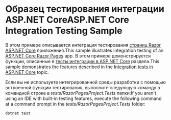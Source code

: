 # <a name="aspnet-core-integration-testing-sample"></a><span data-ttu-id="ba01f-101">Образец тестирования интеграции ASP.NET Core</span><span class="sxs-lookup"><span data-stu-id="ba01f-101">ASP.NET Core Integration Testing Sample</span></span>

<span data-ttu-id="ba01f-102">В этом примере описывается интеграция тестирования [страниц Razor ASP.NET Core](https://docs.microsoft.com/aspnet/core/mvc/razor-pages) приложения.</span><span class="sxs-lookup"><span data-stu-id="ba01f-102">This sample illustrates integration testing of an [ASP.NET Core Razor Pages](https://docs.microsoft.com/aspnet/core/mvc/razor-pages) app.</span></span> <span data-ttu-id="ba01f-103">В этом примере демонстрируется функции, описанные в [тесты интеграции в ASP.NET Core](https://docs.microsoft.com/aspnet/core/test/integration-tests) раздела.</span><span class="sxs-lookup"><span data-stu-id="ba01f-103">This sample demonstrates the features described in the [Integration tests in ASP.NET Core](https://docs.microsoft.com/aspnet/core/test/integration-tests) topic.</span></span>

<span data-ttu-id="ba01f-104">Если вы не используете интегрированной среды разработки с помощью встроенной функции тестирования, выполните следующую команду в командной строке в *tests/RazorPagesProject.Tests* папки:</span><span class="sxs-lookup"><span data-stu-id="ba01f-104">If you aren't using an IDE with built-in testing features, execute the following command at a command prompt in the *tests/RazorPagesProject.Tests* folder:</span></span>

```console
dotnet test
```
